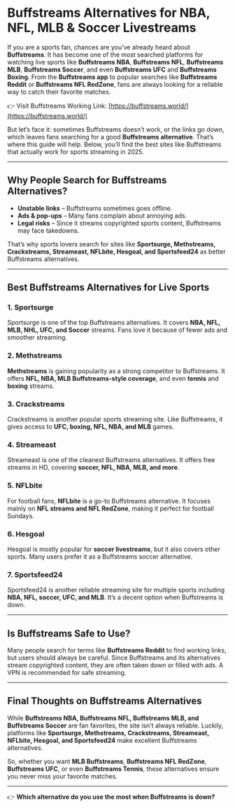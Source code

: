 # Buffstreams Alternatives for NBA, NFL, MLB & Soccer Livestreams  

If you are a sports fan, chances are you’ve already heard about **Buffstreams**. It has become one of the most searched platforms for watching live sports like **Buffstreams NBA**, **Buffstreams NFL**, **Buffstreams MLB**, **Buffstreams Soccer**, and even **Buffstreams UFC** and **Buffstreams Boxing**. From the **Buffstreams app** to popular searches like **Buffstreams Reddit** or **Buffstreams NFL RedZone**, fans are always looking for a reliable way to catch their favorite matches.  

👉 Visit Buffstreams Working Link: [https://buffstreams.world/](https://buffstreams.world/)  

But let’s face it: sometimes Buffstreams doesn’t work, or the links go down, which leaves fans searching for a good **Buffstreams alternative**. That’s where this guide will help. Below, you’ll find the best sites like Buffstreams that actually work for sports streaming in 2025.  

---

## Why People Search for Buffstreams Alternatives?  

- **Unstable links** – Buffstreams sometimes goes offline.  
- **Ads & pop-ups** – Many fans complain about annoying ads.  
- **Legal risks** – Since it streams copyrighted sports content, Buffstreams may face takedowns.  

That’s why sports lovers search for sites like **Sportsurge, Methstreams, Crackstreams, Streameast, NFLbite, Hesgoal, and Sportsfeed24** as better Buffstreams alternatives.  

---

## Best Buffstreams Alternatives for Live Sports  

### 1. Sportsurge  
Sportsurge is one of the top Buffstreams alternatives. It covers **NBA, NFL, MLB, NHL, UFC, and Soccer** streams. Fans love it because of fewer ads and smoother streaming.  

### 2. Methstreams  
**Methstreams** is gaining popularity as a strong competitor to Buffstreams. It offers **NFL, NBA, MLB Buffstreams-style coverage**, and even **tennis** and **boxing** streams.  

### 3. Crackstreams  
Crackstreams is another popular sports streaming site. Like Buffstreams, it gives access to **UFC, boxing, NFL, NBA, and MLB** games.  

### 4. Streameast  
Streameast is one of the cleanest Buffstreams alternatives. It offers free streams in HD, covering **soccer, NFL, NBA, MLB, and more**.  

### 5. NFLbite  
For football fans, **NFLbite** is a go-to Buffstreams alternative. It focuses mainly on **NFL streams and NFL RedZone**, making it perfect for football Sundays.  

### 6. Hesgoal  
Hesgoal is mostly popular for **soccer livestreams**, but it also covers other sports. Many users prefer it as a Buffstreams soccer alternative.  

### 7. Sportsfeed24  
Sportsfeed24 is another reliable streaming site for multiple sports including **NBA, NFL, soccer, UFC, and MLB**. It’s a decent option when Buffstreams is down.  

---

## Is Buffstreams Safe to Use?  

Many people search for terms like **Buffstreams Reddit** to find working links, but users should always be careful. Since Buffstreams and its alternatives stream copyrighted content, they are often taken down or filled with ads. A VPN is recommended for safe streaming.  

---

## Final Thoughts on Buffstreams Alternatives  

While **Buffstreams NBA, Buffstreams NFL, Buffstreams MLB, and Buffstreams Soccer** are fan favorites, the site isn’t always reliable. Luckily, platforms like **Sportsurge, Methstreams, Crackstreams, Streameast, NFLbite, Hesgoal, and Sportsfeed24** make excellent Buffstreams alternatives.  

So, whether you want **MLB Buffstreams**, **Buffstreams NFL RedZone**, **Buffstreams UFC**, or even **Buffstreams Tennis**, these alternatives ensure you never miss your favorite matches.  

---

👉 **Which alternative do you use the most when Buffstreams is down?**
